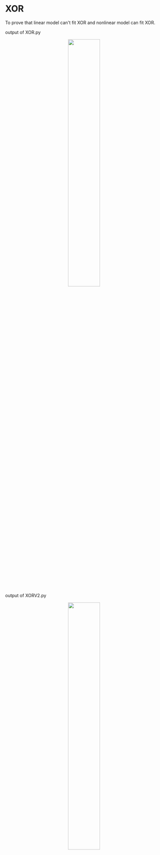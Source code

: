 # XOR

To prove that linear model can't fit XOR and nonlinear model can fit XOR.

output of XOR.py 

<p align="center">
<img src="https://raw.githubusercontent.com/hjptriplebee/Deep_learning_model/master/img/6-1-XOR1.jpeg" width="45%">
</p>

output of XORV2.py

<p align="center">
<img src="https://raw.githubusercontent.com/hjptriplebee/Deep_learning_model/master/img/6-1-XOR2.jpeg" width="45%">
</p>
